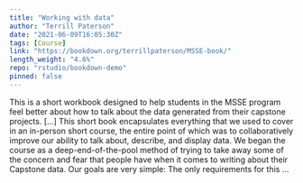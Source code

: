 ```yaml
---
title: "Working with data"
author: "Terrill Paterson"
date: "2021-06-09T16:05:30Z"
tags: [Course]
link: "https://bookdown.org/terrillpaterson/MSSE-book/"
length_weight: "4.6%"
repo: "rstudio/bookdown-demo"
pinned: false
---
```


This is a short workbook designed to help students in the MSSE program feel better about how to talk about the data generated from their capstone projects. [...] This short book encapsulates everything that we used to cover in an in-person short course, the entire point of which was to collaboratively improve our ability to talk about, describe, and display data. We began the course as a deep-end-of-the-pool method of trying to take away some of the concern and fear that people have when it comes to writing about their Capstone data. Our goals are very simple: The only requirements for this ...
